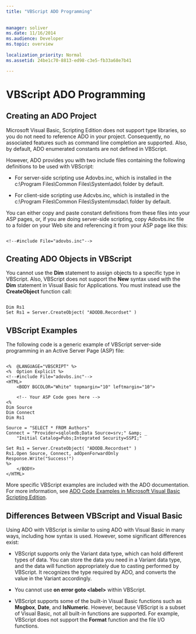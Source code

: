 ```yaml
---
title: "VBScript ADO Programming"
 
 
manager: soliver
ms.date: 11/16/2014
ms.audience: Developer
ms.topic: overview
  
localization_priority: Normal
ms.assetid: 24be1c70-8813-ed98-c3e5-fb33a68e7b41

---
```


# VBScript ADO Programming

## Creating an ADO Project

Microsoft Visual Basic, Scripting Edition does not support type libraries, so you do not need to reference ADO in your project. Consequently, no associated features such as command line completion are supported. Also, by default, ADO enumerated constants are not defined in VBScript.
  
However, ADO provides you with two include files containing the following definitions to be used with VBScript:
  
- For server-side scripting use Adovbs.inc, which is installed in the c:\Program Files\Common Files\System\ado\ folder by default.
    
- For client-side scripting use Adcvbs.inc, which is installed in the c:\Program Files\Common Files\System\msdac\ folder by default.
    
You can either copy and paste constant definitions from these files into your ASP pages, or, if you are doing server-side scripting, copy Adovbs.inc file to a folder on your Web site and referencing it from your ASP page like this:
  
```
 
<!--#include File="adovbs.inc"--> 

```

## Creating ADO Objects in VBScript

You cannot use the **Dim** statement to assign objects to a specific type in VBScript. Also, VBScript does not support the **New** syntax used with the **Dim** statement in Visual Basic for Applications. You must instead use the **CreateObject** function call: 
  
```
 
Dim Rs1 
Set Rs1 = Server.CreateObject( "ADODB.Recordset" ) 

```

## VBScript Examples

The following code is a generic example of VBScript server-side programming in an Active Server Page (ASP) file:
  
```
 
<%  @LANGUAGE="VBSCRIPT" %> 
<%  Option Explicit %> 
<!--#include File="adovbs.inc"--> 
<HTML> 
    <BODY BGCOLOR="White" topmargin="10" leftmargin="10"> 
 
    <!-- Your ASP Code goes here --> 
<% 
Dim Source 
Dim Connect 
Dim Rs1 
     
Source = "SELECT * FROM Authors" 
Connect = "Provider=sqloledb;Data Source=srv;" &amp; _ 
    "Initial Catalog=Pubs;Integrated Security=SSPI;" 
 
Set Rs1 = Server.CreateObject( "ADODB.Recordset" ) 
Rs1.Open Source, Connect, adOpenForwardOnly 
Response.Write("Success!") 
%> 
    </BODY> 
</HTML> 

```

More specific VBScript examples are included with the ADO documentation. For more information, see [ADO Code Examples in Microsoft Visual Basic Scripting Edition](ado-code-examples-in-microsoft-visual-basic-scripting-edition.md).
  
## Differences Between VBScript and Visual Basic

Using ADO with VBScript is similar to using ADO with Visual Basic in many ways, including how syntax is used. However, some significant differences exist:
  
- VBScript supports only the Variant data type, which can hold different types of data. You can store the data you need in a Variant data type, and the data will function appropriately due to casting performed by VBScript. It recognizes the type required by ADO, and converts the value in the Variant accordingly.
    
- You cannot use **on error goto \<label\>** within VBScript. 
    
- VBScript supports some of the built-in Visual Basic functions such as **Msgbox**, **Date**, and **IsNumeric**. However, because VBScript is a subset of Visual Basic, not all built-in functions are supported. For example, VBScript does not support the **Format** function and the file I/O functions. 
    


